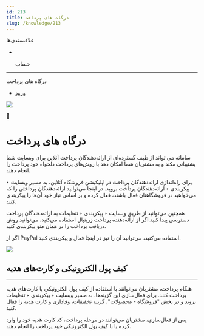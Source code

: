 ```yaml
---
id: 213
title: درگاه های پرداخت
slug: /knowledge/213
---
```


 
  علاقه‌مندی‌ها
* [​](./213)

  حساب

---

 

درگاه های پرداخت

- [ورود](/web/login?redirect=/knowledge/article/213)

![](https://odoofarsi.com/web/image/2651?access_token=df63284b-6b0a-4c5d-8cae-c8ebcbb4e0c2)

📖

# درگاه های پرداخت

سامانه می تواند از طیف گسترده‌ای از ارائه‌دهندگان پرداخت آنلاین برای وبسایت شما پشتیبانی مکند و به مشتریان شما امکان دهد با روش‌های پرداخت دلخواه خود پرداخت را انجام دهند.

برای راه‌اندازی ارائه‌دهندگان پرداخت در اپلیکیشن فروشگاه آنلاین، به مسیر وبسایت ‣ پیکربندی ‣ ارائه‌دهندگان پرداخت بروید. در اینجا می‌توانید ارائه‌دهندگان پرداختی را که می‌خواهید در فروشگاهتان فعال باشند، فعال کرده و بر اساس نیاز خود آن‌ها را پیکربندی کنید.

همچنین می‌توانید از طریق وبسایت ‣ پیکربندی ‣ تنظیمات به ارائه‌دهندگان پرداخت دسترسی پیدا کنید.اگر از ارائه‌دهنده پرداخت زرینپال استفاده می‌کنید، می‌توانید روش دریافت پرداخت را در همان منو پیکربندی کنید.

اگر از PayPal استفاده می‌کنید، می‌توانید آن را نیز در اینجا فعال و پیکربندی کنید.

![](https://odoofarsi.com/web/image/3100-508d266e/image.png?access_token=1b3616db-952c-4474-94b3-c049a519c962)

## **کیف پول الکترونیکی و کارت‌های هدیه**

---

هنگام پرداخت، مشتریان می‌توانند با استفاده از کیف پول الکترونیکی یا کارت‌های هدیه پرداخت کنند. برای فعال‌سازی این گزینه‌ها، به مسیر وبسایت ‣ پیکربندی ‣ تنظیمات بروید و در بخش "فروشگاه - محصولات"، گزینه تخفیفات، وفاداری و کارت هدیه را فعال کنید.

پس از فعال‌سازی، مشتریان می‌توانند در مرحله پرداخت، کد کارت هدیه خود را وارد کرده یا با کیف پول الکترونیکی خود پرداخت را انجام دهند.